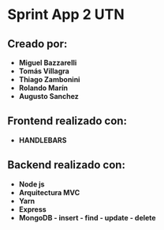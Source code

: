 # Sprint App 2 UTN

## Creado por:

* **Miguel Bazzarelli**
* **Tomás Villagra**
* **Thiago Zambonini**
* **Rolando Marín**
* **Augusto Sanchez**

## Frontend realizado con:
* **HANDLEBARS**

## Backend realizado con:
* **Node js**
* **Arquitectura MVC**
* **Yarn**
* **Express**
* **MongoDB - insert - find - update - delete**
